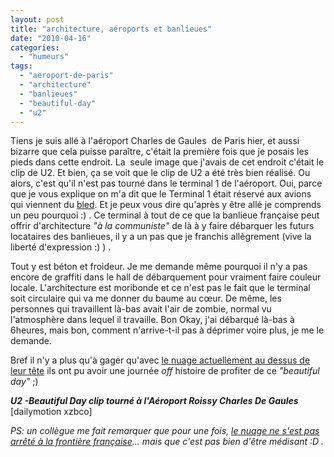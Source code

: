 ```yaml
---
layout: post
title: "architecture, aéroports et banlieues"
date: "2010-04-16"
categories: 
  - "humeurs"
tags: 
  - "aeroport-de-paris"
  - "architecture"
  - "banlieues"
  - "beautiful-day"
  - "u2"
---
```


Tiens je suis allé à l'aéroport Charles de Gaules  de Paris hier, et aussi bizarre que cela puisse paraître, c'était la première fois que je posais les pieds dans cette endroit. La  seule image que j'avais de cet endroit c'était le clip de U2. Et bien, ça se voit que le clip de U2 a été très bien réalisé. Ou alors, c'est qu'il n'est pas tourné dans le terminal 1 de l'aéroport. Oui, parce que je vous explique on m'a dit que le Terminal 1 était réservé aux avions qui viennent du [bled](http://www.lepetitnegre.com/2009/11/24/retour-au-bled-episode-i-les-valises/). Et je peux vous dire qu'après y être allé je comprends un peu pourquoi :) . Ce terminal à tout de ce que la banlieue française peut offrir d'architecture _"à la communiste"_ de là à y faire débarquer les futurs locataires des banlieues, il y a un pas que je franchis allègrement (vive la liberté d'expression :) ) .

Tout y est béton et froideur. Je me demande même pourquoi il n'y a pas encore de graffiti dans le hall de débarquement pour vraiment faire couleur locale. L'architecture est moribonde et ce n'est pas le fait que le terminal soit circulaire qui va me donner du baume au cœur. De même, les personnes qui travaillent là-bas avait l'air de zombie, normal vu l'atmosphère dans lequel il travaille. Bon Okay, j'ai débarqué là-bas à 6heures, mais bon, comment n'arrive-t-il pas à déprimer voire plus, je me le demande.

Bref il n'y a plus qu'à gager qu'avec [le nuage actuellement au dessus de leur tête](http://info.france2.fr/europe/l-eruption-volcanique-bloque-les-avions-62511775.html) ils ont pu avoir une journée _off_ histoire de profiter de ce _"beautiful day"_ ;)

**_U2 -Beautiful Day clip tourné à l'Aéroport Roissy Charles De Gaules_** \[dailymotion xzbco\]

_PS: un collègue me fait remarquer que pour une fois, [le nuage ne s'est pas arrêté à la frontière française](http://www.sortirdunucleaire.org/index.php?menu=sinformer&sousmenu=brochures&soussousmenu=aberration&page=consequences)... mais que c'est pas bien d'être médisant :D ._
